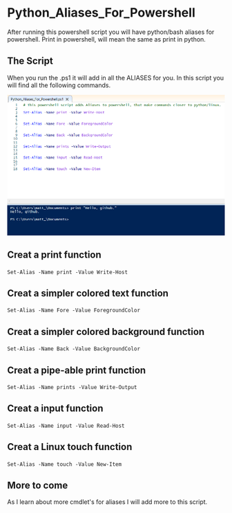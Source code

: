 # Python_Aliases_For_Powershell
After running this powershell script you will have python/bash aliases for powershell. Print in powershell, will mean the same as print in python.

## The Script
When you run the .ps1 it will add in all the ALIASES for you. In this script you will find all the following commands. 

![Example](Screenshot.png "Example")

## Creat a print function
   `Set-Alias -Name print -Value Write-Host`  

## Creat a simpler colored text function
   `Set-Alias -Name Fore -Value ForegroundColor`
  
## Creat a simpler colored background function
   `Set-Alias -Name Back -Value BackgroundColor`
  
## Creat a pipe-able print function
   `Set-Alias -Name prints -Value Write-Output`
  
## Creat a input function
   `Set-Alias -Name input -Value Read-Host`
  
## Creat a Linux touch function 
  
  `Set-Alias -Name touch -Value New-Item`


## More to come
As I learn about more cmdlet's for aliases I will add more to this script.
